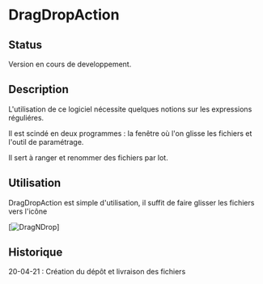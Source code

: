 # DragDropAction 

## Status

Version en cours de developpement.

## Description

L'utilisation de ce logiciel nécessite quelques notions sur les expressions réguliéres. 

Il est scindé en deux programmes : la fenêtre où l'on glisse les fichiers et l'outil de paramétrage.

Il sert à ranger et renommer des fichiers par lot.

## Utilisation

DragDropAction est simple d'utilisation, il suffit de faire glisser les fichiers vers l'icône

[![DragNDrop](./images/image001.png)]

## Historique

20-04-21 : Création du dépôt et livraison des fichiers